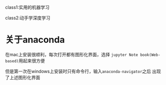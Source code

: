 class1:实用的机器学习

class2:动手学深度学习

# 关于anaconda

在mac上安装很顺利，每次打开都有图形化界面，选择 `jupyter Note book(Web-based)`用起来很方便

但是第一次在windows上安装时只有命令行，输入`anaconda-navigator`之后 出现了上述图形化界面
